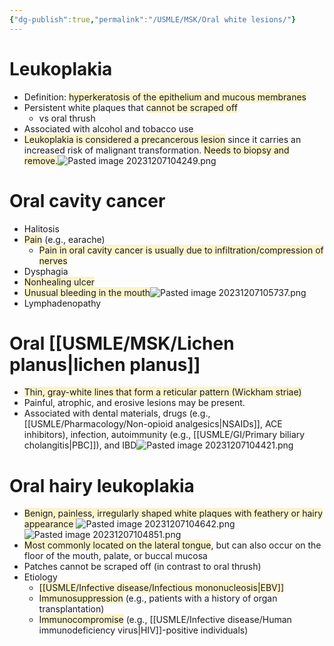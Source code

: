 ```yaml
---
{"dg-publish":true,"permalink":"/USMLE/MSK/Oral white lesions/"}
---
```



# Leukoplakia
- Definition: <span style="background:rgba(240, 200, 0, 0.2)">hyperkeratosis of the epithelium and mucous membranes</span>
- Persistent white plaques that <span style="background:rgba(240, 200, 0, 0.2)">cannot be scraped off</span>
	- vs oral thrush
- Associated with alcohol and tobacco use
- <span style="background:rgba(240, 200, 0, 0.2)">Leukoplakia is considered a precancerous lesion</span> since it carries an increased risk of malignant transformation. <span style="background:rgba(240, 200, 0, 0.2)">Needs to biopsy and remove.</span>![Pasted image 20231207104249.png](/img/user/appendix/Pasted%20image%2020231207104249.png)
# Oral cavity cancer
- Halitosis
- <span style="background:rgba(240, 200, 0, 0.2)">Pain</span> (e.g., earache) 
	- <span style="background:rgba(240, 200, 0, 0.2)">Pain in oral cavity cancer is usually due to infiltration/compression of nerves</span>
- Dysphagia
- <span style="background:rgba(240, 200, 0, 0.2)">Nonhealing ulcer</span>
- <span style="background:rgba(240, 200, 0, 0.2)">Unusual bleeding in the mouth</span>![Pasted image 20231207105737.png](/img/user/appendix/Pasted%20image%2020231207105737.png)
- Lymphadenopathy
# Oral [[USMLE/MSK/Lichen planus\|lichen planus]]
- <span style="background:rgba(240, 200, 0, 0.2)">Thin, gray-white lines that form a reticular pattern (Wickham striae)</span>
- Painful, atrophic, and erosive lesions may be present.
- Associated with dental materials, drugs (e.g., [[USMLE/Pharmacology/Non-opioid analgesics\|NSAIDs]], ACE inhibitors), infection, autoimmunity (e.g., [[USMLE/GI/Primary biliary cholangitis\|PBC]]), and IBD![Pasted image 20231207104421.png](/img/user/appendix/Pasted%20image%2020231207104421.png)
# Oral hairy leukoplakia
- <span style="background:rgba(240, 200, 0, 0.2)">Benign, painless, irregularly shaped white plaques with feathery or hairy appearance </span>![Pasted image 20231207104642.png](/img/user/appendix/Pasted%20image%2020231207104642.png)![Pasted image 20231207104851.png](/img/user/appendix/Pasted%20image%2020231207104851.png)
- <span style="background:rgba(240, 200, 0, 0.2)">Most commonly located on the lateral tongue</span>, but can also occur on the floor of the mouth, palate, or buccal mucosa
- Patches cannot be scraped off (in contrast to oral thrush)
- Etiology
	- <span style="background:rgba(240, 200, 0, 0.2)">[[USMLE/Infective disease/Infectious mononucleosis\|EBV]]</span>
	- <span style="background:rgba(240, 200, 0, 0.2)">Immunosuppression</span> (e.g., patients with a history of organ transplantation)
	- <span style="background:rgba(240, 200, 0, 0.2)">Immunocompromise</span> (e.g., [[USMLE/Infective disease/Human immunodeficiency virus\|HIV]]-positive individuals)
